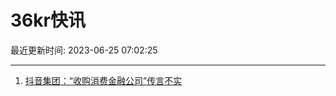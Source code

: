 # 36kr快讯

最近更新时间: 2023-06-25 07:02:25

--- 
1. [抖音集团：“收购消费金融公司”传言不实](https://www.36kr.com/newsflashes/2316298220662281) 
